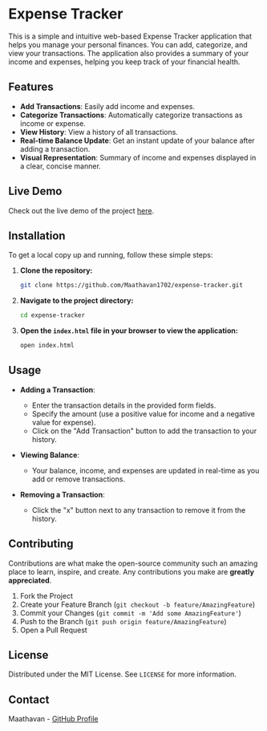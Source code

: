 # Expense Tracker

This is a simple and intuitive web-based Expense Tracker application that helps you manage your personal finances. You can add, categorize, and view your transactions. The application also provides a summary of your income and expenses, helping you keep track of your financial health.

## Features

- **Add Transactions**: Easily add income and expenses.
- **Categorize Transactions**: Automatically categorize transactions as income or expense.
- **View History**: View a history of all transactions.
- **Real-time Balance Update**: Get an instant update of your balance after adding a transaction.
- **Visual Representation**: Summary of income and expenses displayed in a clear, concise manner.

## Live Demo

Check out the live demo of the project [here](https://maathavan1702.github.io/expense-tracker/).

## Installation

To get a local copy up and running, follow these simple steps:

1. **Clone the repository:**

   ```bash
   git clone https://github.com/Maathavan1702/expense-tracker.git
   ```

2. **Navigate to the project directory:**

   ```bash
   cd expense-tracker
   ```

3. **Open the `index.html` file in your browser to view the application:**

   ```bash
   open index.html
   ```

## Usage

- **Adding a Transaction**: 
  - Enter the transaction details in the provided form fields.
  - Specify the amount (use a positive value for income and a negative value for expense).
  - Click on the "Add Transaction" button to add the transaction to your history.

- **Viewing Balance**:
  - Your balance, income, and expenses are updated in real-time as you add or remove transactions.

- **Removing a Transaction**:
  - Click the "x" button next to any transaction to remove it from the history.

## Contributing

Contributions are what make the open-source community such an amazing place to learn, inspire, and create. Any contributions you make are **greatly appreciated**.

1. Fork the Project
2. Create your Feature Branch (`git checkout -b feature/AmazingFeature`)
3. Commit your Changes (`git commit -m 'Add some AmazingFeature'`)
4. Push to the Branch (`git push origin feature/AmazingFeature`)
5. Open a Pull Request

## License

Distributed under the MIT License. See `LICENSE` for more information.

## Contact

Maathavan - [GitHub Profile](https://github.com/Maathavan1702)
